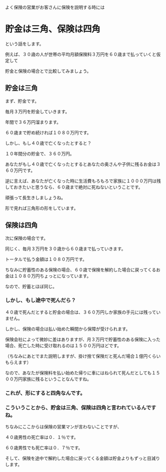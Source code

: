 よく保険の営業がお客さんに保険を説明する時には





# 貯金は三角、保険は四角





という話をします。





例えば、３０歳の人が世帯の平均月額保険料３万円を６０歳まで払っていくと仮定して


貯金と保険の場合とで比較してみましょう。


## 貯金は三角

まず、貯金です。


毎月３万円を貯金していきます。


年間で３６万円溜まります。


６０歳まで貯め続ければ１０８０万円です。





しかし、もし４０歳で亡くなったとすると？





１０年間分の貯金で、３６０万円。


あなたがもし４０歳で亡くなったとするとあなたの奥さんや子供に残るお金は３６０万円です。


逆に言えば、あなたが亡くなった時に生活費もろもろで家族に１０００万円は残しておきたいと思うなら、６０歳まで絶対に死ねないということです。


頑張って長生きしましょうね。


形で見れば三角形の形をしています。




## 保険は四角

次に保険の場合です。


同じく、毎月３万円を３０歳から６０歳まで払っていきます。


トータルで払う金額は１０８０万円です。


ちなみに貯蓄性のある保険の場合、６０歳で保険を解約した場合に戻ってくるお金は１０８０万円ちょっとになっています。


なので、貯蓄とほぼ同じ。





### しかし、もし途中で死んだら？





４０歳で死んだとすると貯金の場合は、３６０万円しか家族の手元には残っていません。


しかし、保険の場合は払い始めた瞬間から保障が受けられます。


保険会社によって微妙に差はありますが、月３万円で貯蓄性のある保険に入った場合、死亡した時に受け取れるのは１５００万円ほどです。


（ちなみにあとでまた説明しますが、掛け捨て保険だと死んだ場合１億円くらいもらえます）





なので、あなたが保険料を払い始めた帰りに車にはねられて死んだとしても１５００万円家族に残るということなんですね。





### これが、形にすると四角なんです。







### こういうことから、貯金は三角、保険は四角と言われているんですね。









ちなみにここからは保険の営業マンが言わないことですが、


４０歳男性の死亡率は０．１％です。


６０歳男性でも死亡率は０．７％です。


そして、保険を途中で解約した場合に戻ってくる金額は貯金よりもずっと目減りします。
